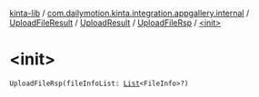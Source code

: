 [kinta-lib](../../../../index.md) / [com.dailymotion.kinta.integration.appgallery.internal](../../../index.md) / [UploadFileResult](../../index.md) / [UploadResult](../index.md) / [UploadFileRsp](index.md) / [&lt;init&gt;](./-init-.md)

# &lt;init&gt;

`UploadFileRsp(fileInfoList: `[`List`](https://kotlinlang.org/api/latest/jvm/stdlib/kotlin.collections/-list/index.html)`<FileInfo>?)`